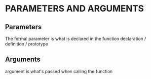 # PARAMETERS AND ARGUMENTS

## Parameters

The formal parameter is what is declared in the function
declaration / definition / prototype

## Arguments

argument is what's passed when calling the function
